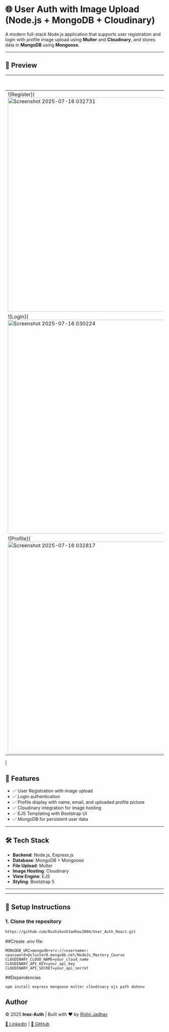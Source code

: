 # 🌐 User Auth with Image Upload (Node.js + MongoDB + Cloudinary)

A modern full-stack Node.js application that supports user registration and login with profile image upload using **Multer** and **Cloudinary**, and stores data in **MongoDB** using **Mongoose**.

---


## 📸 Preview

| Register Page | Login Page | Profile Page |
|---------------|------------|---------------|
| ![Register](<img width="1362" height="681" alt="Screenshot 2025-07-16 032731" src="https://github.com/user-attachments/assets/0f58f4c9-b3ae-44da-add7-342450e84c4b" />
 | ![Login](<img width="1342" height="680" alt="Screenshot 2025-07-16 030224" src="https://github.com/user-attachments/assets/abfd147b-913b-45ec-a4e6-c6ff35a7c627" />
| ![Profile](<img width="1363" height="674" alt="Screenshot 2025-07-16 032817" src="https://github.com/user-attachments/assets/e2ff2c83-77b4-41b3-adfc-133e951de230" />
 |


## 🚀 Features

- ✅ User Registration with image upload  
- ✅ Login authentication  
- ✅ Profile display with name, email, and uploaded profile picture  
- ✅ Cloudinary integration for image hosting  
- ✅ EJS Templating with Bootstrap UI  
- ✅ MongoDB for persistent user data

---

## 🛠️ Tech Stack

- **Backend**: Node.js, Express.js  
- **Database**: MongoDB + Mongoose  
- **File Upload**: Multer  
- **Image Hosting**: Cloudinary  
- **View Engine**: EJS  
- **Styling**: Bootstrap 5

---


---

## 🔧 Setup Instructions

### 1. Clone the repository

```bash
https://github.com/RushikeshJadhav2004/User_Auth_React.git
```

 ##Create .env file
```
MONGODB_URI=mongodb+srv://<username>:<password>@cluster0.mongodb.net/NodeJs_Mastery_Course
CLOUDINARY_CLOUD_NAME=your_cloud_name
CLOUDINARY_API_KEY=your_api_key
CLOUDINARY_API_SECRET=your_api_secret
```

##Dependencies
```
npm install express mongoose multer cloudinary ejs path dotenv

```
## Author

<footer class="footer-custom">
  <div class="container">
    <p>&copy; 2025 <strong>Inox-Auth</strong> | Built with ❤️ by <a href="https://www.linkedin.com/in/rushikeshjadhav2004" target="_blank">Rishii Jadhav</a></p>
    <p>
      <a href="https://www.linkedin.com/in/rushikeshjadhav2004" target="_blank">🔗 LinkedIn</a> |
      <a href="https://github.com/RushikeshJadhav2004" target="_blank">🔗 GitHub</a>
    </p>
  </div>
</footer>
